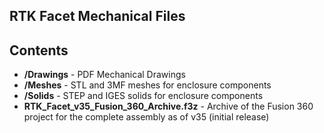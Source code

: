 ## RTK Facet Mechanical Files ##

Contents
-------------------

* **/Drawings** - PDF Mechanical Drawings 
* **/Meshes** - STL and 3MF meshes for enclosure components
* **/Solids** - STEP and IGES solids for enclosure components
* **RTK_Facet_v35_Fusion_360_Archive.f3z** - Archive of the Fusion 360 project for the complete assembly as of v35 (initial release)

